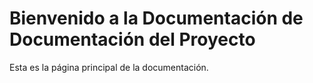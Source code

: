 # Bienvenido a la Documentación de Documentación del Proyecto

Esta es la página principal de la documentación.